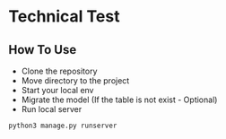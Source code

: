 # Technical Test

## How To Use
- Clone the repository
- Move directory to the project
- Start your local env
- Migrate the model (If the table is not exist - Optional)
- Run local server

```
python3 manage.py runserver
```
